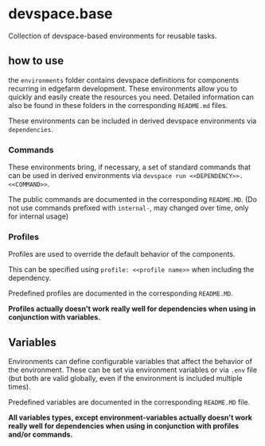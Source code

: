 # devspace.base

Collection of devspace-based environments for reusable tasks.

## how to use

the `environments` folder contains devspace definitions for components
recurring in edgefarm development. These environments allow you to quickly
and easily create the resources you need. Detailed information can also be
found in these folders in the corresponding `README.md` files.

These environments can be included in derived devspace environments via
`dependencies`.

### Commands

These environments bring, if necessary, a set of standard
commands that can be used in derived environments via
`devspace run <<DEPENDENCY>>.<<COMMAND>>`.

The public commands are documented in the corresponding `README.MD`.
(Do not use commands prefixed with `internal-`, may changed over time,
only for internal usage)

### Profiles

Profiles are used to override the default behavior of the components.

This can be specified using `profile: <<profile name>>` when including
the dependency.

Predefined profiles are documented in the corresponding `README.MD`.

**Profiles actually doesn't work really well for dependencies when using in
conjunction with variables.**

## Variables

Environments can define configurable variables that affect the behavior of
the environment. These can be set via environment variables or via `.env`
file (but both are valid globally, even if the environment is included
multiple times).

Predefined variables are documented in the corresponding `README.MD` file.

**All variables types, except environment-variables actually doesn't work
really well for dependencies when using in conjunction with profiles
and/or commands.**
